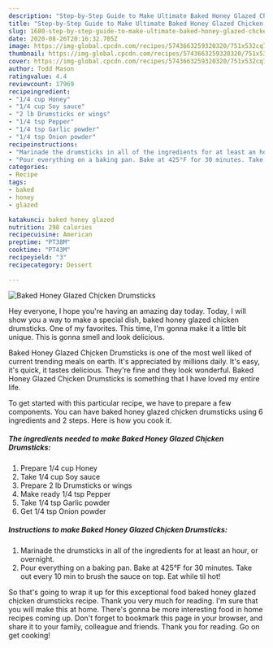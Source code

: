 ```yaml
---
description: "Step-by-Step Guide to Make Ultimate Baked Honey Glazed Chịcken Drumsticks"
title: "Step-by-Step Guide to Make Ultimate Baked Honey Glazed Chịcken Drumsticks"
slug: 1680-step-by-step-guide-to-make-ultimate-baked-honey-glazed-chcken-drumsticks
date: 2020-08-26T20:16:32.705Z
image: https://img-global.cpcdn.com/recipes/5743663259320320/751x532cq70/baked-honey-glazed-chịcken-drumsticks-recipe-main-photo.jpg
thumbnail: https://img-global.cpcdn.com/recipes/5743663259320320/751x532cq70/baked-honey-glazed-chịcken-drumsticks-recipe-main-photo.jpg
cover: https://img-global.cpcdn.com/recipes/5743663259320320/751x532cq70/baked-honey-glazed-chịcken-drumsticks-recipe-main-photo.jpg
author: Todd Mason
ratingvalue: 4.4
reviewcount: 17969
recipeingredient:
- "1/4 cup Honey"
- "1/4 cup Soy sauce"
- "2 lb Drumsticks or wings"
- "1/4 tsp Pepper"
- "1/4 tsp Garlic powder"
- "1/4 tsp Onion powder"
recipeinstructions:
- "Marinade the drumsticks in all of the ingredients for at least an hour, or overnight."
- "Pour everything on a baking pan. Bake at 425°F for 30 minutes. Take out every 10 min to brush the sauce on top. Eat while til hot!"
categories:
- Recipe
tags:
- baked
- honey
- glazed

katakunci: baked honey glazed 
nutrition: 298 calories
recipecuisine: American
preptime: "PT38M"
cooktime: "PT43M"
recipeyield: "3"
recipecategory: Dessert

---
```



![Baked Honey Glazed Chịcken Drumsticks](https://img-global.cpcdn.com/recipes/5743663259320320/751x532cq70/baked-honey-glazed-chịcken-drumsticks-recipe-main-photo.jpg)

Hey everyone, I hope you're having an amazing day today. Today, I will show you a way to make a special dish, baked honey glazed chịcken drumsticks. One of my favorites. This time, I'm gonna make it a little bit unique. This is gonna smell and look delicious.



Baked Honey Glazed Chịcken Drumsticks is one of the most well liked of current trending meals on earth. It's appreciated by millions daily. It's easy, it's quick, it tastes delicious. They're fine and they look wonderful. Baked Honey Glazed Chịcken Drumsticks is something that I have loved my entire life.


To get started with this particular recipe, we have to prepare a few components. You can have baked honey glazed chịcken drumsticks using 6 ingredients and 2 steps. Here is how you cook it.

<!--inarticleads1-->

##### The ingredients needed to make Baked Honey Glazed Chịcken Drumsticks:

1. Prepare 1/4 cup Honey
1. Take 1/4 cup Soy sauce
1. Prepare 2 lb Drumsticks or wings
1. Make ready 1/4 tsp Pepper
1. Take 1/4 tsp Garlic powder
1. Get 1/4 tsp Onion powder




<!--inarticleads2-->

##### Instructions to make Baked Honey Glazed Chịcken Drumsticks:

1. Marinade the drumsticks in all of the ingredients for at least an hour, or overnight.
1. Pour everything on a baking pan. Bake at 425°F for 30 minutes. Take out every 10 min to brush the sauce on top. Eat while til hot!




So that's going to wrap it up for this exceptional food baked honey glazed chịcken drumsticks recipe. Thank you very much for reading. I'm sure that you will make this at home. There's gonna be more interesting food in home recipes coming up. Don't forget to bookmark this page in your browser, and share it to your family, colleague and friends. Thank you for reading. Go on get cooking!
